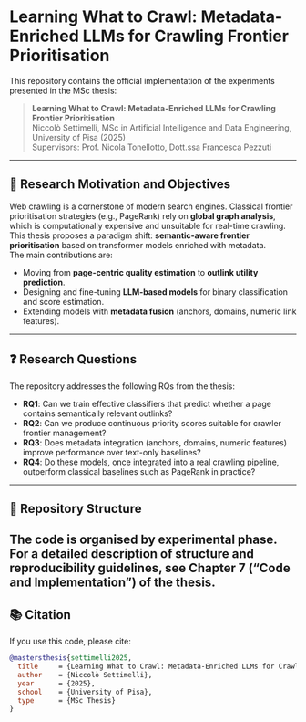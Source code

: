 # Learning What to Crawl: Metadata-Enriched LLMs for Crawling Frontier Prioritisation

This repository contains the official implementation of the experiments presented in the MSc thesis:

> **Learning What to Crawl: Metadata-Enriched LLMs for Crawling Frontier Prioritisation**  
> Niccolò Settimelli, MSc in Artificial Intelligence and Data Engineering, University of Pisa (2025)  
> Supervisors: Prof. Nicola Tonellotto, Dott.ssa Francesca Pezzuti

---

## 🎯 Research Motivation and Objectives
Web crawling is a cornerstone of modern search engines. Classical frontier prioritisation strategies (e.g., PageRank) rely on **global graph analysis**, which is computationally expensive and unsuitable for real-time crawling.  
This thesis proposes a paradigm shift: **semantic-aware frontier prioritisation** based on transformer models enriched with metadata.  
The main contributions are:
- Moving from **page-centric quality estimation** to **outlink utility prediction**.  
- Designing and fine-tuning **LLM-based models** for binary classification and score estimation.  
- Extending models with **metadata fusion** (anchors, domains, numeric link features).  


---

## ❓ Research Questions
The repository addresses the following RQs from the thesis:

- **RQ1**: Can we train effective classifiers that predict whether a page contains semantically relevant outlinks?  
- **RQ2**: Can we produce continuous priority scores suitable for crawler frontier management?  
- **RQ3**: Does metadata integration (anchors, domains, numeric features) improve performance over text-only baselines?  
- **RQ4**: Do these models, once integrated into a real crawling pipeline, outperform classical baselines such as PageRank in practice?

---

## 📂 Repository Structure
The code is organised by experimental phase. For a detailed description of structure and reproducibility guidelines, **see Chapter 7 (“Code and Implementation”) of the thesis**.
---

## 📚 Citation
If you use this code, please cite:

```bibtex
@mastersthesis{settimelli2025,
  title     = {Learning What to Crawl: Metadata-Enriched LLMs for Crawling Frontier Prioritisation},
  author    = {Niccolò Settimelli},
  year      = {2025},
  school    = {University of Pisa},
  type      = {MSc Thesis}
}

